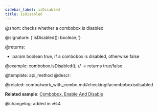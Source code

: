 ```yaml
---
sidebar_label: isDisabled
title: isDisabled
---          
```


@short: checks whether a combobox is disabled

@signature: {'isDisabled(): boolean;'}

<!-- todoapi
указать значение по умолчанию -->


@returns:
- param	boolean		true, if a combobox is disabled, otherwise false


@example:
combobox.isDisabled(); // -> returns true/false


@template: api_method
@descr:

@related: combo/work_with_combo.md#checkingifacomboboxisdisabled

**Related sample**: [Combobox. Enable And Disable](https://snippet.dhtmlx.com/7bujtsuu)

@changelog: added in v6.4



